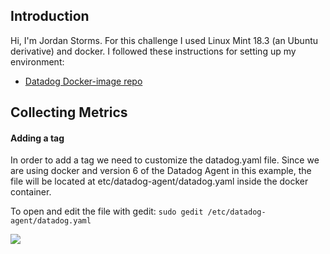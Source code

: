 ## Introduction
Hi, I'm Jordan Storms. For this challenge I used Linux Mint 18.3 (an Ubuntu derivative) and docker. I followed these instructions for setting up my environment: 
* [Datadog Docker-image repo](https://hub.docker.com/r/datadog/docker-dd-agent/)


## Collecting Metrics

#### Adding a tag
In order to add a tag we need to customize the datadog.yaml file. Since we are using docker and version 6 of the Datadog Agent in this example, the file will be located at etc/datadog-agent/datadog.yaml inside the docker container.

To open and edit the file with gedit:
```sudo gedit /etc/datadog-agent/datadog.yaml```

<img src=https://www.flickr.com/gp/158412660@N04/86kFxw)>